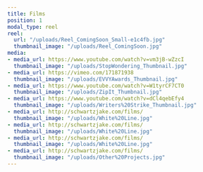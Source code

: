 ```yaml
---
title: Films
position: 1
modal_type: reel
reel:
  url: "/uploads/Reel_ComingSoon_Small-e1c4fb.jpg"
  thumbnail_image: "/uploads/Reel_ComingSoon.jpg"
media:
- media_url: https://www.youtube.com/watch?v=vm3jB-wZzcI
  thumbnail_image: "/uploads/StopWondering_Thumbnail.jpg"
- media_url: https://vimeo.com/171871938
  thumbnail_image: "/uploads/EVVYAwards_Thumbnail.jpg"
- media_url: https://www.youtube.com/watch?v=W1tyrCF7CT0
  thumbnail_image: "/uploads/ZipIt_Thumbnail.jpg"
- media_url: https://www.youtube.com/watch?v=dCl4qebEfy4
  thumbnail_image: "/uploads/Writers%20Strike_Thumbnail.jpg"
- media_url: http://schwartzjake.com/films/
  thumbnail_image: "/uploads/White%20Line.jpg"
- media_url: http://schwartzjake.com/films/
  thumbnail_image: "/uploads/White%20Line.jpg"
- media_url: http://schwartzjake.com/films/
  thumbnail_image: "/uploads/White%20Line.jpg"
- media_url: http://schwartzjake.com/films/
  thumbnail_image: "/uploads/Other%20Projects.jpg"
---
```




